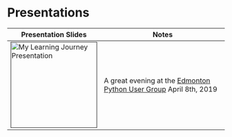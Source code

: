 # Presentations

Presentation Slides | Notes
------------------- | -----
<div><a href=""><img src="https://s3-us-west-2.amazonaws.com/schellenbergers3bucket/My+Learning+Journey.jpg" alt="My Learning Journey Presentation" width="200"></a></div> | A great evening at the [Edmonton Python User Group](https://www.edmontonpy.com) April 8th, 2019
